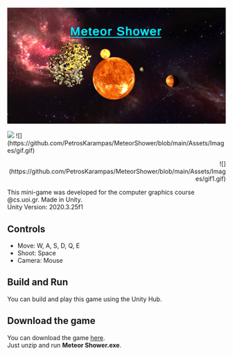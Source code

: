 ![MeteorShower](https://github.com/PetrosKarampas/MeteorShower/blob/main/Assets/Images/MeteorShower.png)
<p align="left">
    <img width="200" src="[http://material-bread.org/logo-shadow.svg](https://github.com/PetrosKarampas/MeteorShower/blob/main/Assets/Images/gif.gif)"
</p>
  ![](https://github.com/PetrosKarampas/MeteorShower/blob/main/Assets/Images/gif.gif)</p> <p align="right">  ![](https://github.com/PetrosKarampas/MeteorShower/blob/main/Assets/Images/gif1.gif)</p>

This mini-game was developed for the computer graphics course @cs.uoi.gr. Made in Unity.<br />
Unity Version: 2020.3.25f1
## Controls
- Move: W, A, S, D, Q, E
- Shoot: Space
- Camera: Mouse
## Build and Run
You can build and play this game using the Unity Hub. 
## Download the game
You can download the game [here](https://github.com/PetrosKarampas/MeteorShower/releases/download/v1.0.0/MeteorShowerBuild.zip).<br />
Just unzip and run **Meteor Shower.exe**.
